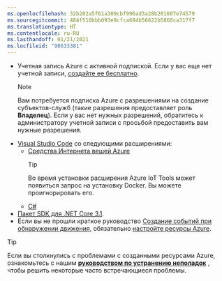 ```yaml
---
ms.openlocfilehash: 32b282a5f61a309cbf996ad3a28b201007e74579
ms.sourcegitcommit: 484f510bbb093e9cfca694b56622b5860ca317f7
ms.translationtype: HT
ms.contentlocale: ru-RU
ms.lasthandoff: 01/21/2021
ms.locfileid: "98633381"
---
```

* Учетная запись Azure с активной подпиской. Если у вас еще нет учетной записи, [ создайте ее бесплатно](https://azure.microsoft.com/free/?WT.mc_id=A261C142F).
  > [!NOTE]
  > Вам потребуется подписка Azure с разрешениями на создание субъектов-служб (такие разрешения предоставляет роль **Владелец**). Если у вас нет нужных разрешений, обратитесь к администратору учетной записи с просьбой предоставить вам нужные разрешения. 
* [Visual Studio Code](https://code.visualstudio.com/) со следующими расширениями:
    * [Средства Интернета вещей Azure](https://marketplace.visualstudio.com/items?itemName=vsciot-vscode.azure-iot-tools)
        > [!TIP]
        > Во время установки расширения Azure IoT Tools может появиться запрос на установку Docker. Вы можете проигнорировать его.
    * [C#](https://marketplace.visualstudio.com/items?itemName=ms-dotnettools.csharp)
* [Пакет SDK для .NET Core 3.1](https://dotnet.microsoft.com/download/dotnet-core/3.1).
* Если вы не прошли краткое руководство [Создание событий при обнаружении движения](../../../detect-motion-emit-events-quickstart.md), обязательно [настройте ресурсы Azure](../../../detect-motion-emit-events-quickstart.md#set-up-azure-resources).

> [!TIP]
> Если вы столкнулись с проблемами с созданными ресурсами Azure, ознакомьтесь с нашим **[руководством по устранению неполадок](../../../troubleshoot-how-to.md#common-error-resolutions)** , чтобы решить некоторые часто встречающиеся проблемы.
